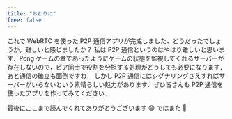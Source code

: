 ```yaml
---
title: "おわりに"
free: false
---
```


これで WebRTC を使った P2P 通信アプリが完成しました．どうだったでしょうか，難しいと感じましたか？
私は P2P 通信というのはやはり難しいと思います．Pong ゲームの章であったようにゲームの状態を監視してくれるサーバーが存在しないので，ピア同士で役割を分担する処理がどうしても必要になります．あと通信の確立も面倒ですね．
しかし P2P 通信にはシグナリングさえすればサーバーがいらないという素晴らしい魅力があります．ぜひ皆さんも P2P 通信を使ったアプリを作ってみてください．

最後にここまで読んでくれてありがとうございます 😄 ではまた 👋

